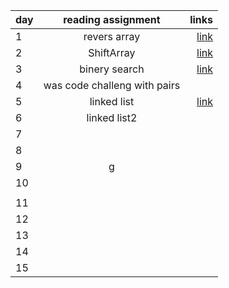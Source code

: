 | day    |      reading assignment     |  links  |
|----------|:-------------:| ------------:|
|  1 |  revers array  | [link](https://github.com/joudi12/data-structures-and-algorithms-python/pull/1) |
| 2  |  ShiftArray| [link](https://github.com/joudi12/data-structures-and-algorithms-python/pull/2)   |
| 3  |  binery search |[link](https://github.com/joudi12/data-structures-and-algorithms-python/pull/3)        |
| 4  |      was code challeng with pairs   |   |
|5   | linked list |[link](https://github.com/joudi12/data-structures-and-algorithms-python/pull/4)  |
| 6  | linked list2  | |[link](https://github.com/joudi12/data-structures-and-algorithms-python/pull/6)|
| 7  |   |       |
| 8  | |      |
| 9  |  g   |            |
|10  |  |   |
 |    |
| 11 |   |    |
| 12 |   |    |
| 13 |  ||
| 14 |          | |
|15  |  | | 

